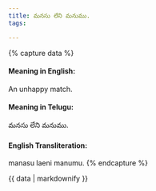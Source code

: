 ```yaml
---
title: మనసు లేని మనుము.
tags:

---
```


{% capture data %}
#### Meaning in English:
An unhappy match.

#### Meaning in Telugu:
మనసు లేని మనుము.

#### English Transliteration:
manasu laeni manumu.
{% endcapture %}

<div class="notice">{{ data | markdownify }}</div>

